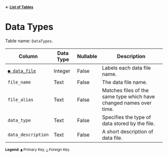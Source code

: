 <sup>**← [List of Tables](schema.md)**</sup>

# Data Types 

Table name: `DataTypes`.

| Column                         | Data Type | Nullable | Description                                                        | 
| ------------------------------ | --------- | -------- | ------------------------------------------------------------------ |
| [`● data_file`](data_types.md) | Integer   | False    | Labels each data file name.                                        |
| `file_name`                    | Text      | False    | The data file name.                                                | 
| `file_alias`                   | Text      | False    | Matches files of the same type which have changed names over time. | 
| `data_type`                    | Text      | False    | Specifies the type of data stored by the file.                     |
| `data_description`             | Text      | False    | A short description of data file.                                  |

<sup>**Legend**: [`●`](data_types.md) Primary Key, [`○`](data_types.md) Foreign Key.</sup>
